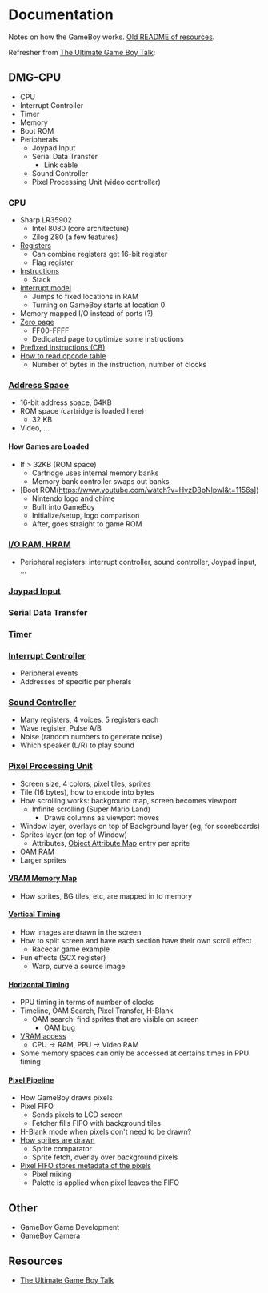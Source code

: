 # Documentation

Notes on how the GameBoy works. [Old README of resources](https://github.com/atskae/gameboy-emulator/tree/master/res).

Refresher from [The Ultimate Game Boy Talk](https://www.youtube.com/watch?v=HyzD8pNlpwI):

## DMG-CPU
* CPU
* Interrupt Controller
* Timer
* Memory
* Boot ROM
* Peripherals
    * Joypad Input
    * Serial Data Transfer
        * Link cable
    * Sound Controller
    * Pixel Processing Unit (video controller)

### CPU
* Sharp LR35902
    * Intel 8080 (core architecture)
    * Zilog Z80 (a few features)
* [Registers](https://www.youtube.com/watch?v=HyzD8pNlpwI&t=656s)
  * Can combine registers get 16-bit register
  * Flag register
* [Instructions](https://www.youtube.com/watch?v=HyzD8pNlpwI&t=707s)
    * Stack
* [Interrupt model](https://www.youtube.com/watch?v=HyzD8pNlpwI&t=744s)
    * Jumps to fixed locations in RAM
    * Turning on GameBoy starts at location 0
* Memory mapped I/O instead of ports (?)
* [Zero page](https://www.youtube.com/watch?v=HyzD8pNlpwI&t=860s)
    * FF00-FFFF
    * Dedicated page to optimize some instructions
* [Prefixed instructions (CB)](https://www.youtube.com/watch?v=HyzD8pNlpwI&t=920s)
* [How to read opcode table](https://www.youtube.com/watch?v=HyzD8pNlpwI&t=935s)
    * Number of bytes in the instruction, number of clocks

### [Address Space](https://www.youtube.com/watch?v=HyzD8pNlpwI&t=1027s)
* 16-bit address space, 64KB
* ROM space (cartridge is loaded here)
    * 32 KB
* Video, ...

#### How Games are Loaded
* If > 32KB (ROM space)
    * Cartridge uses internal memory banks
    * Memory bank controller swaps out banks
* [Boot ROM(https://www.youtube.com/watch?v=HyzD8pNlpwI&t=1156s])
    * Nintendo logo and chime
    * Built into GameBoy
    * Initialize/setup, logo comparison
    * After, goes straight to game ROM

### [I/O RAM, HRAM](https://www.youtube.com/watch?v=HyzD8pNlpwI&t=1300s)
* Peripheral registers: interrupt controller, sound controller, Joypad input, ...

### [Joypad Input](https://www.youtube.com/watch?v=HyzD8pNlpwI&t=1329s)

### Serial Data Transfer

### [Timer](https://www.youtube.com/watch?v=HyzD8pNlpwI&t=1391s)

### [Interrupt Controller](https://www.youtube.com/watch?v=HyzD8pNlpwI&t=1417s)
* Peripheral events
* Addresses of specific peripherals

### [Sound Controller](https://www.youtube.com/watch?v=HyzD8pNlpwI&t=1449s)
* Many registers, 4 voices, 5 registers each
* Wave register, Pulse A/B
* Noise (random numbers to generate noise)
* Which speaker (L/R) to play sound

### [Pixel Processing Unit](https://www.youtube.com/watch?v=HyzD8pNlpwI&t=1758s)
* Screen size, 4 colors, pixel tiles, sprites
* Tile (16 bytes), how to encode into bytes
* How scrolling works: background map, screen becomes viewport
    * Infinite scrolling (Super Mario Land)
      * Draws columns as viewport moves
* Window layer, overlays on top of Background layer (eg, for scoreboards)
* Sprites layer (on top of Window)
    * Attributes, [Object Attribute Map](https://www.youtube.com/watch?v=HyzD8pNlpwI&t=2057s) entry per sprite
* OAM RAM
* Larger sprites

#### [VRAM Memory Map](https://www.youtube.com/watch?v=HyzD8pNlpwI&t=2347s)
* How sprites, BG tiles, etc, are mapped in to memory

#### [Vertical Timing](https://www.youtube.com/watch?v=HyzD8pNlpwI&t=2425s)
* How images are drawn in the screen
* How to split screen and have each section have their own scroll effect
    * Racecar game example
* Fun effects (SCX register)
    * Warp, curve a source image

#### [Horizontal Timing](https://www.youtube.com/watch?v=HyzD8pNlpwI&t=2683s)
* PPU timing in terms of number of clocks
* Timeline, OAM Search, Pixel Transfer, H-Blank
    * OAM search: find sprites that are visible on screen
        * OAM bug
* [VRAM access](https://www.youtube.com/watch?v=HyzD8pNlpwI&t=2816s)
    * CPU -> RAM, PPU -> Video RAM
* Some memory spaces can only be accessed at certains times in PPU timing

#### [Pixel Pipeline](https://www.youtube.com/watch?v=HyzD8pNlpwI&t=2957s)
* How GameBoy draws pixels
* Pixel FIFO
    * Sends pixels to LCD screen
    * Fetcher fills FIFO with background tiles
* H-Blank mode when pixels don't need to be drawn?
* [How sprites are drawn](https://www.youtube.com/watch?v=HyzD8pNlpwI&t=3176s)
    * Sprite comparator
    * Sprite fetch, overlay over background pixels
* [Pixel FIFO stores metadata of the pixels](https://www.youtube.com/watch?v=HyzD8pNlpwI&t=3283s)
    * Pixel mixing
    * Palette is applied when pixel leaves the FIFO

## Other
* GameBoy Game Development
* GameBoy Camera

## Resources
* [The Ultimate Game Boy Talk](https://www.youtube.com/watch?v=HyzD8pNlpwI)
